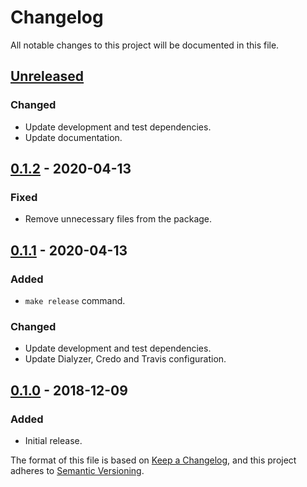 # Changelog
All notable changes to this project will be documented in this file.

## [Unreleased]
### Changed
- Update development and test dependencies.
- Update documentation.

## [0.1.2] - 2020-04-13
### Fixed
- Remove unnecessary files from the package.

## [0.1.1] - 2020-04-13
### Added
- `make release` command.

### Changed
- Update development and test dependencies.
- Update Dialyzer, Credo and Travis configuration.

## [0.1.0] - 2018-12-09
### Added
- Initial release.

[Unreleased]: https://github.com/prodis/wannabe_bool_elixir/compare/v0.1.0...master
[0.1.2]: https://github.com/prodis/wannabe_bool_elixir/compare/0.1.1...0.1.2
[0.1.1]: https://github.com/prodis/wannabe_bool_elixir/compare/0.1.0...0.1.1
[0.1.0]: https://github.com/prodis/wannabe_bool_elixir/compare/a63ca...v0.1.0

The format of this file is based on [Keep a Changelog](https://keepachangelog.com/en/1.0.0/), and
this project adheres to [Semantic Versioning](https://semver.org/spec/v2.0.0.html).
